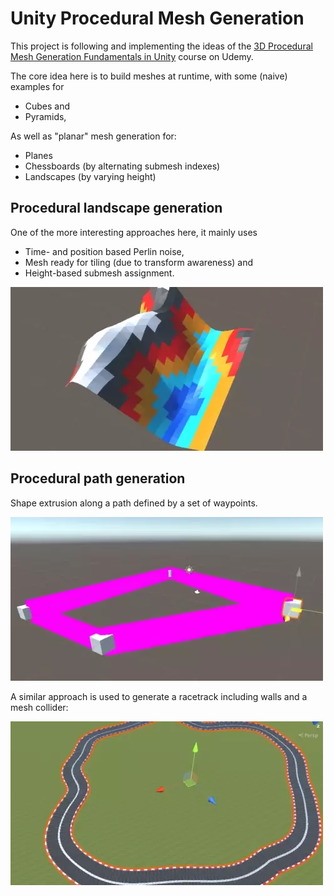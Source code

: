 # Unity Procedural Mesh Generation

This project is following and implementing the ideas of the 
[3D Procedural Mesh Generation Fundamentals in Unity](https://www.udemy.com/course/unity_procgen) course on Udemy.

The core idea here is to build meshes at runtime, with some (naive) examples for

- Cubes and
- Pyramids,

As well as "planar" mesh generation for:

- Planes
- Chessboards (by alternating submesh indexes)
- Landscapes (by varying height)

## Procedural landscape generation

One of the more interesting approaches here, it mainly uses

- Time- and position based Perlin noise,
- Mesh ready for tiling (due to transform awareness) and
- Height-based submesh assignment.

![](.readme/procedural-landscape.webp)

## Procedural path generation

Shape extrusion along a path defined by
a set of waypoints.

![](.readme/procedural-paths.webp)

A similar approach is used to generate a racetrack including walls and a mesh collider:

![](.readme/procedural-racetrack.webp)
